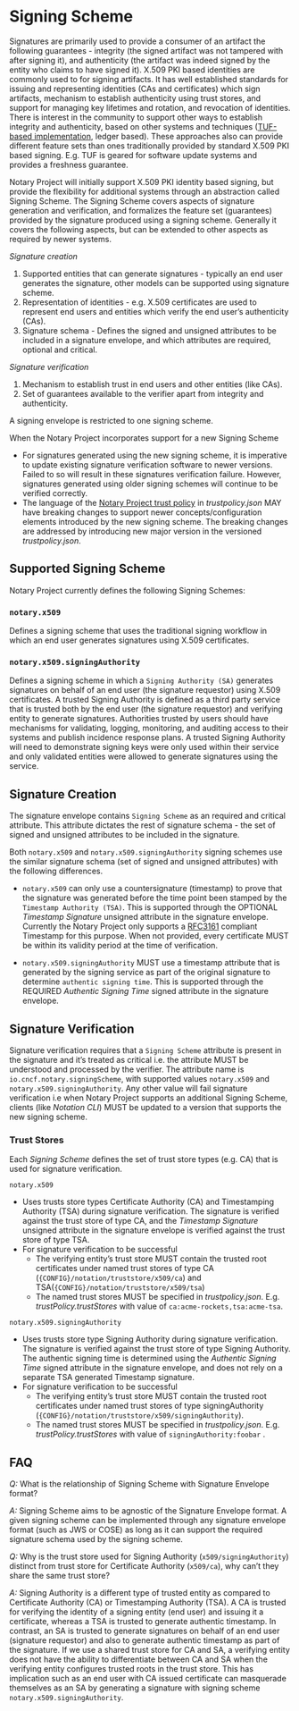 # Signing Scheme

Signatures are primarily used to provide a consumer of an artifact the following guarantees - integrity (the signed artifact was not tampered with after signing it), and authenticity (the artifact was indeed signed by the entity who claims to have signed it).
X.509 PKI based identities are commonly used to for signing artifacts.
It has well established standards for issuing and representing identities (CAs and certificates) which sign artifacts, mechanism to establish authenticity using trust stores, and support for managing key lifetimes and rotation, and revocation of identities.
There is interest in the community to support other ways to establish integrity and authenticity, based on other systems and techniques ([TUF-based implementation](https://github.com/notaryproject/notary), ledger based).
These approaches also can provide different feature sets than ones traditionally provided by standard X.509 PKI based signing.
E.g. TUF is geared for software update systems and provides a freshness guarantee.

Notary Project will initially support X.509 PKI identity based signing, but provide the flexibility for additional systems through an abstraction called Signing Scheme.
The Signing Scheme covers aspects of signature generation and verification, and formalizes the feature set (guarantees) provided by the signature produced using a signing scheme.
Generally it covers the following aspects, but can be extended to other aspects as required by newer systems.

*Signature creation*

1. Supported entities that can generate signatures - typically an end user generates the signature, other models can be supported using signature scheme.
1. Representation of identities - e.g. X.509 certificates are used to represent end users and entities which verify the end user’s authenticity (CAs).
1. Signature schema - Defines the signed and unsigned attributes to be included in a signature envelope, and which attributes are required, optional and critical.

*Signature verification*

1. Mechanism to establish trust in end users and other entities (like CAs).
1. Set of guarantees available to the verifier apart from integrity and authenticity.

A signing envelope is restricted to one signing scheme.

When the Notary Project incorporates support for a new Signing Scheme
  * For signatures generated using the new signing scheme, it is imperative to update existing signature verification software to newer versions. Failed to so will result in these signatures verification failure. However, signatures generated using older signing schemes will continue to be verified correctly.
  * The language of the [Notary Project trust policy](./trust-store-trust-policy.md) in *trustpolicy.json* MAY have breaking changes to support newer concepts/configuration elements introduced by the new signing scheme.
  The breaking changes are addressed by introducing new major version in the versioned *trustpolicy.json*.

## Supported Signing Scheme

Notary Project currently defines the following Signing Schemes:

### `notary.x509`

Defines a signing scheme that uses the traditional signing workflow in which an end user generates signatures using X.509 certificates.

### `notary.x509.signingAuthority`

Defines a signing scheme in which a `Signing Authority (SA)` generates signatures on behalf of an end user (the signature requestor) using X.509 certificates. A trusted Signing Authority is defined as a third party service that is trusted both by the end user (the signature requestor) and verifying entity to generate signatures.
Authorities trusted by users should have mechanisms for validating, logging, monitoring, and auditing access to their systems and publish incidence response plans.
A trusted Signing Authority will need to demonstrate signing keys were only used within their service and only validated entities were allowed to generate signatures using the service.

## Signature Creation

The signature envelope contains `Signing Scheme` as an required and critical attribute.
This attribute dictates the rest of signature schema - the set of signed and unsigned attributes to be included in the signature.

Both `notary.x509` and `notary.x509.signingAuthority` signing schemes use the similar signature schema (set of signed and unsigned attributes) with the following differences.

* `notary.x509` can only use a countersignature (timestamp) to prove that the signature was generated before the time point been stamped by the `Timestamp Authority (TSA)`.
This is supported through the OPTIONAL *Timestamp Signature* unsigned attribute in the signature envelope. Currently the Notary Project only supports a [RFC3161][ietf-rfc3161] compliant Timestamp for this purpose. When not provided, every certificate MUST be within its validity period at the time of verification.

* `notary.x509.signingAuthority` MUST use a timestamp attribute that is generated by the signing service as part of the original signature to determine `authentic signing time`.
This is supported through the REQUIRED *Authentic Signing Time* signed attribute in the signature envelope.

## Signature Verification

Signature verification requires that a `Signing Scheme` attribute is present in the signature and it’s treated as critical i.e. the attribute MUST be understood and processed by the verifier.
The attribute name is `io.cncf.notary.signingScheme`, with supported values `notary.x509` and `notary.x509.signingAuthority`.
Any other value will fail signature verification i.e when Notary Project supports an additional Signing Scheme, clients (like *Notation CLI*) MUST be updated to a version that supports the new signing scheme.

### Trust Stores

Each *Signing Scheme* defines the set of trust store types (e.g. CA) that is used for signature verification.

`notary.x509`

* Uses trusts store types Certificate Authority (CA) and Timestamping Authority (TSA) during signature verification.
The signature is verified against the trust store of type CA, and the *Timestamp Signature* unsigned attribute in the signature envelope is verified against the trust store of type TSA.
* For signature verification to be successful
  * The verifying entity’s trust store MUST contain the trusted root certificates under named trust stores of type CA (`{CONFIG}/notation/truststore/x509/ca`) and TSA(`{CONFIG}/notation/truststore/x509/tsa`)
  * The named trust stores MUST be specified in *trustpolicy.json*. E.g. *trustPolicy.trustStores* with value of `ca:acme-rockets,tsa:acme-tsa`.

`notary.x509.signingAuthority`

* Uses trusts store type Signing Authority during signature verification.
The signature is verified against the trust store of type Signing Authority.
The authentic signing time is determined using the *Authentic Signing Time* signed attribute in the signature envelope, and does not rely on a separate TSA generated Timestamp signature.
* For signature verification to be successful
  * The verifying entity’s trust store MUST contain the trusted root certificates under named trust stores of type signingAuthority (`{CONFIG}/notation/truststore/x509/signingAuthority`).
  * The named trust stores MUST be specified in *trustpolicy.json*. E.g. *trustPolicy.trustStores* with value of `signingAuthority:foobar` .

## FAQ

*Q:* What is the relationship of Signing Scheme with Signature Envelope format?

*A:* Signing Scheme aims to be agnostic of the Signature Envelope format.
A given signing scheme can be implemented through any signature envelope format (such as JWS or COSE) as long as it can support the required signature schema used by the signing scheme.

*Q:* Why is the trust store used for Signing Authority (`x509/signingAuthority`) distinct from trust store for Certificate Authority (`x509/ca`), why can’t they share the same trust store?

*A:* Signing Authority is a different type of trusted entity as compared to Certificate Authority (CA) or Timestamping Authority (TSA).
A CA is trusted for verifying the identity of a signing entity (end user) and issuing it a certificate, whereas a TSA is trusted to generate authentic timestamp.
In contrast, an SA is trusted to generate signatures on behalf of an end user (signature requestor) and also to generate authentic timestamp as part of the signature.
If we use a shared trust store for CA and SA, a verifying entity does not have the ability to differentiate between CA and SA when the verifying entity configures trusted roots in the trust store.
This has implication such as an end user with CA issued certificate can masquerade themselves as an SA by generating a signature with signing scheme `notary.x509.signingAuthority`.

[ietf-rfc3161]: https://datatracker.ietf.org/doc/html/rfc3161#section-2.4.2
